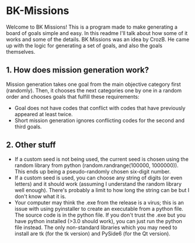 # BK-Missions
Welcome to BK Missions! This is a program made to make generating a board of goals simple and easy. In this readme I'll talk about how some of it works and some of the details. BK Missions was an idea by CrozB. He came up with the logic for generating a set of goals, and also the goals themselves.

## 1. How does mission generation work?
Mission generation takes one goal from the main objective category first (randomly). Then, it chooses the next categories one by one in a random order and chooses goals that fulfill these requirements:
- Goal does not have codes that conflict with codes that have previously appeared at least twice.
- Short mission generation ignores conflicting codes for the second and third goals.

## 2. Other stuff
- If a custom seed is not being used, the current seed is chosen using the random library from python (random.randrange(100000, 1000000)). This ends up being a pseudo-randomly chosen six-digit number.
- If a custom seed is used, you can choose any string of digits (or even letters) and it should work (assuming I understand the random library well enough). There's probably a limit to how long the string can be but I don't know what it is.
- Your computer may think the .exe from the release is a virus; this is an issue with using pyinstaller to create an executable from a python file. The source code is in the python file. If you don't trust the .exe but you have python installed (>3.0 should work), you can just run the python file instead. The only non-standard libraries which you may need to install are tk (for the tk version) and PySide6 (for the Qt version).